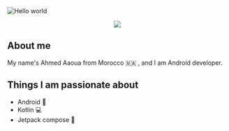<img src="https://raw.githubusercontent.com/sagar-viradiya/sagar-viradiya/master/resources/banner.png" alt="Hello world">

<p align="center"> 
  <img src="https://github-readme-stats.vercel.app/api?username=3owa&show_icons=true&title_color=ffffff&icon_color=34abeb&text_color=daf7dc&bg_color=151515" />
</p>

## About me

My name's Ahmed Aaoua from Morocco :morocco: , and I am Android developer.

## Things I am passionate about
- Android 🤖
- Kotlin 💻
- Jetpack compose 💚








